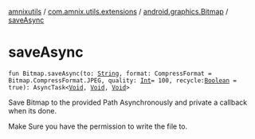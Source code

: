 [amnixutils](../../index.md) / [com.amnix.utils.extensions](../index.md) / [android.graphics.Bitmap](index.md) / [saveAsync](./save-async.md)

# saveAsync

`fun Bitmap.saveAsync(to: `[`String`](https://kotlinlang.org/api/latest/jvm/stdlib/kotlin/-string/index.html)`, format: CompressFormat = Bitmap.CompressFormat.JPEG, quality: `[`Int`](https://kotlinlang.org/api/latest/jvm/stdlib/kotlin/-int/index.html)` = 100, recycle: `[`Boolean`](https://kotlinlang.org/api/latest/jvm/stdlib/kotlin/-boolean/index.html)` = true): AsyncTask<`[`Void`](http://docs.oracle.com/javase/6/docs/api/java/lang/Void.html)`, `[`Void`](http://docs.oracle.com/javase/6/docs/api/java/lang/Void.html)`, `[`Void`](http://docs.oracle.com/javase/6/docs/api/java/lang/Void.html)`>`

Save Bitmap to the provided Path Asynchronously and private a callback when its done.

Make Sure you have the permission to write the file to.

